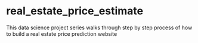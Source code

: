 # real_estate_price_estimate
This data science project series walks through step by step process of how to build a real estate price prediction website

